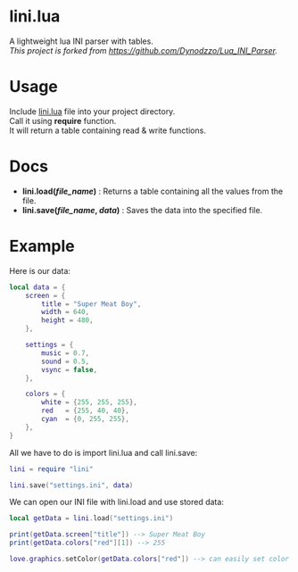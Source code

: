 # lini.lua
A lightweight lua INI parser with tables.<br />
*This project is forked from https://github.com/Dynodzzo/Lua_INI_Parser.*

# Usage
Include [lini.lua](https://github.com/nikneym/lini.lua/blob/main/lini.lua) file into your project directory.<br />
Call it using __require__ function.<br />
It will return a table containing read & write functions.<br />

# Docs
* __lini.load(*file_name*)__ : Returns a table containing all the values from the file.<br />
* __lini.save(*file_name*, *data*)__ : Saves the data into the specified file.

# Example
Here is our data:
```lua
local data = {
	screen = {
		title = "Super Meat Boy",
		width = 640,
		height = 480,
	},

	settings = {
		music = 0.7,
		sound = 0.5,
		vsync = false, 
	},

	colors = {
		white = {255, 255, 255},
		red   = {255, 40, 40},
		cyan  = {0, 255, 255},
	},
}
````

All we have to do is import lini.lua and call lini.save:
```lua
lini = require "lini"

lini.save("settings.ini", data)
````

We can open our INI file with lini.load and use stored data:
```lua
local getData = lini.load("settings.ini")

print(getData.screen["title"]) --> Super Meat Boy
print(getData.colors["red"][1]) --> 255

love.graphics.setColor(getData.colors["red"]) --> can easily set color to red.
````
